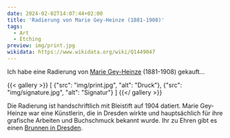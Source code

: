 ```yaml
---
date: 2024-02-02T14:07:44+02:00
title: 'Radierung von Marie Gey-Heinze (1881-1908)'
tags:
  - Art
  - Etching
preview: img/print.jpg
wikidata: https://www.wikidata.org/wiki/Q1449047
---
```


Ich habe eine Radierung von [Marie Gey-Heinze](https://de.wikipedia.org/wiki/Marie_Gey-Heinze) (1881-1908) gekauft...
<!--more-->

{{< gallery >}}
[
  {"src": "img/print.jpg", "alt": "Druck"},
  {"src": "img/signature.jpg", "alt": "Signatur"}
]
{{</ gallery >}}

Die Radierung ist handschriftlich mit Bleistift auf 1904 datiert.
Marie Gey-Heinze war eine Künstlerin, die in Dresden wirkte und hauptsächlich für ihre grafische Arbeiten und Buchschmuck bekannt wurde. Ihr zu Ehren gibt es einen [Brunnen in Dresden](https://de.wikipedia.org/wiki/Marie-Gey-Brunnen).

